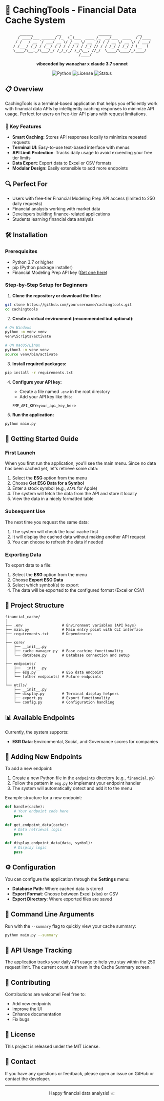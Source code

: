 # 🚀 CachingTools - Financial Data Cache System

<div align="center">
  
```
   ______           __    _            ______            __    
  / ____/___ ______/ /_  (_)___  ____ /_  __/___  ____  / /____
 / /   / __ `/ ___/ __ \/ / __ \/ __ `// / / __ \/ __ \/ / ___/
/ /___/ /_/ / /__/ / / / / / / / /_/ // / / /_/ / /_/ / (__  ) 
\____/\__,_/\___/_/ /_/_/_/ /_/\__, //_/  \____/\____/_/____/  
                              /____/                           
```

**vibecoded by wanazhar x claude 3.7 sonnet**

![Python](https://img.shields.io/badge/Python-3.7+-blue.svg)
![License](https://img.shields.io/badge/License-MIT-green.svg)
![Status](https://img.shields.io/badge/Status-Active-brightgreen.svg)

</div>

## 📋 Overview

CachingTools is a terminal-based application that helps you efficiently work with financial data APIs by intelligently caching responses to minimize API usage. Perfect for users on free-tier API plans with request limitations.

### 🌟 Key Features

- **Smart Caching**: Stores API responses locally to minimize repeated requests
- **Terminal UI**: Easy-to-use text-based interface with menus
- **API Limit Protection**: Tracks daily usage to avoid exceeding your free tier limits
- **Data Export**: Export data to Excel or CSV formats
- **Modular Design**: Easily extensible to add more endpoints

## 🔍 Perfect For

- Users with free-tier Financial Modeling Prep API access (limited to 250 daily requests)
- Financial analysts working with market data
- Developers building finance-related applications
- Students learning financial data analysis

## 🛠️ Installation

### Prerequisites

- Python 3.7 or higher
- pip (Python package installer)
- Financial Modeling Prep API key ([Get one here](https://financialmodelingprep.com/developer/docs/))

### Step-by-Step Setup for Beginners

1. **Clone the repository or download the files:**

```bash
git clone https://github.com/yourusername/cachingtools.git
cd cachingtools
```

2. **Create a virtual environment (recommended but optional):**

```bash
# On Windows
python -m venv venv
venv\Scripts\activate

# On macOS/Linux
python3 -m venv venv
source venv/bin/activate
```

3. **Install required packages:**

```bash
pip install -r requirements.txt
```

4. **Configure your API key:**
   - Create a file named `.env` in the root directory
   - Add your API key like this:
   ```
   FMP_API_KEY=your_api_key_here
   ```

5. **Run the application:**

```bash
python main.py
```

## 🚀 Getting Started Guide

### First Launch

When you first run the application, you'll see the main menu. Since no data has been cached yet, let's retrieve some data:

1. Select the **ESG** option from the menu
2. Choose **Get ESG Data for a Symbol**
3. Enter a stock symbol (e.g., `AAPL` for Apple)
4. The system will fetch the data from the API and store it locally
5. View the data in a nicely formatted table

### Subsequent Use

The next time you request the same data:

1. The system will check the local cache first
2. It will display the cached data without making another API request
3. You can choose to refresh the data if needed

### Exporting Data

To export data to a file:

1. Select the **ESG** option from the menu
2. Choose **Export ESG Data**
3. Select which symbol(s) to export
4. The data will be exported to the configured format (Excel or CSV)

## 📁 Project Structure

```
financial_cache/
│
├── .env                  # Environment variables (API keys)
├── main.py               # Main entry point with CLI interface
├── requirements.txt      # Dependencies
│
├── core/
│   ├── __init__.py
│   ├── cache_manager.py  # Base caching functionality
│   └── database.py       # Database connection and setup
│
├── endpoints/
│   ├── __init__.py
│   ├── esg.py            # ESG data endpoint
│   └── [other endpoints] # Future endpoints
│
└── utils/
    ├── __init__.py
    ├── display.py        # Terminal display helpers
    ├── export.py         # Export functionality
    └── config.py         # Configuration handling
```

## 📊 Available Endpoints

Currently, the system supports:

- **ESG Data**: Environmental, Social, and Governance scores for companies

## 🧩 Adding New Endpoints

To add a new endpoint:

1. Create a new Python file in the `endpoints` directory (e.g., `financial.py`)
2. Follow the pattern in `esg.py` to implement your endpoint handler
3. The system will automatically detect and add it to the menu

Example structure for a new endpoint:

```python
def handle(cache):
    # Your endpoint code here
    pass
    
def get_endpoint_data(cache):
    # Data retrieval logic
    pass
    
def display_endpoint_data(data, symbol):
    # Display logic
    pass
```

## ⚙️ Configuration

You can configure the application through the **Settings** menu:

- **Database Path**: Where cached data is stored
- **Export Format**: Choose between Excel (xlsx) or CSV
- **Export Directory**: Where exported files are saved

## 🔄 Command Line Arguments

Run with the `--summary` flag to quickly view your cache summary:

```bash
python main.py --summary
```

## 📝 API Usage Tracking

The application tracks your daily API usage to help you stay within the 250 request limit. The current count is shown in the Cache Summary screen.

## 🤝 Contributing

Contributions are welcome! Feel free to:

- Add new endpoints
- Improve the UI
- Enhance documentation
- Fix bugs

## 📜 License

This project is released under the MIT License.

## 📧 Contact

If you have any questions or feedback, please open an issue on GitHub or contact the developer.

---

<div align="center">
  <p>Happy financial data analysis! 📈</p>
</div>
